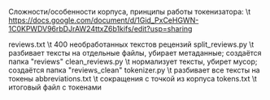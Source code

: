 Сложности/особенности корпуса, принципы работы токенизатора:
\t https://docs.google.com/document/d/1Gid_PxCeHGWN-1C0KPWDV96rbDJrAW24ttxZ6b1kifs/edit?usp=sharing
  
reviews.txt \t 400 необработанных текстов рецензий
split_reviews.py \t разбивает тексты на отдельные файлы, убирает метаданные; создаётся папка "reviews"
clean_reviews.py \t нормализует тексты, убирет мусор; создаётся папка "reviews_clean"
tokenizer.py \t разбивает все тексты на токены
abbreviations.txt \t сокращения с точкой из корпуса
tokens.txt \t итоговый файл с токенами
